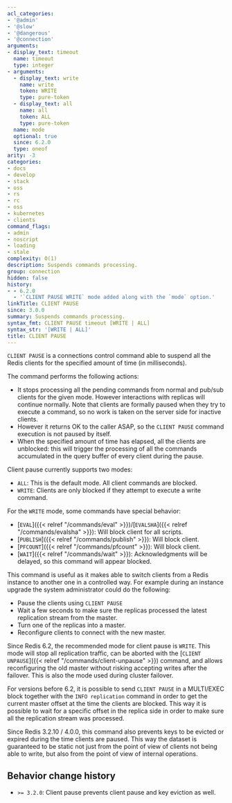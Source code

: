```yaml
---
acl_categories:
- '@admin'
- '@slow'
- '@dangerous'
- '@connection'
arguments:
- display_text: timeout
  name: timeout
  type: integer
- arguments:
  - display_text: write
    name: write
    token: WRITE
    type: pure-token
  - display_text: all
    name: all
    token: ALL
    type: pure-token
  name: mode
  optional: true
  since: 6.2.0
  type: oneof
arity: -3
categories:
- docs
- develop
- stack
- oss
- rs
- rc
- oss
- kubernetes
- clients
command_flags:
- admin
- noscript
- loading
- stale
complexity: O(1)
description: Suspends commands processing.
group: connection
hidden: false
history:
- - 6.2.0
  - '`CLIENT PAUSE WRITE` mode added along with the `mode` option.'
linkTitle: CLIENT PAUSE
since: 3.0.0
summary: Suspends commands processing.
syntax_fmt: CLIENT PAUSE timeout [WRITE | ALL]
syntax_str: '[WRITE | ALL]'
title: CLIENT PAUSE
---
```

`CLIENT PAUSE` is a connections control command able to suspend all the Redis clients for the specified amount of time (in milliseconds).

The command performs the following actions:

* It stops processing all the pending commands from normal and pub/sub clients for the given mode. However interactions with replicas will continue normally. Note that clients are formally paused when they try to execute a command, so no work is taken on the server side for inactive clients.
* However it returns OK to the caller ASAP, so the `CLIENT PAUSE` command execution is not paused by itself.
* When the specified amount of time has elapsed, all the clients are unblocked: this will trigger the processing of all the commands accumulated in the query buffer of every client during the pause.

Client pause currently supports two modes:

* `ALL`: This is the default mode. All client commands are blocked.
* `WRITE`: Clients are only blocked if they attempt to execute a write command.

For the `WRITE` mode, some commands have special behavior:

* [`EVAL`]({{< relref "/commands/eval" >}})/[`EVALSHA`]({{< relref "/commands/evalsha" >}}): Will block client for all scripts.
* [`PUBLISH`]({{< relref "/commands/publish" >}}): Will block client.
* [`PFCOUNT`]({{< relref "/commands/pfcount" >}}): Will block client.
* [`WAIT`]({{< relref "/commands/wait" >}}): Acknowledgments will be delayed, so this command will appear blocked.

This command is useful as it makes able to switch clients from a Redis instance to another one in a controlled way. For example during an instance upgrade the system administrator could do the following:

* Pause the clients using `CLIENT PAUSE`
* Wait a few seconds to make sure the replicas processed the latest replication stream from the master.
* Turn one of the replicas into a master.
* Reconfigure clients to connect with the new master.

Since Redis 6.2, the recommended mode for client pause is `WRITE`. This mode will stop all replication traffic, can be
aborted with the [`CLIENT UNPAUSE`]({{< relref "/commands/client-unpause" >}}) command, and allows reconfiguring the old master without risking accepting writes after the
failover. This is also the mode used during cluster failover.

For versions before 6.2, it is possible to send `CLIENT PAUSE` in a MULTI/EXEC block together with the `INFO replication` command in order to get the current master offset at the time the clients are blocked. This way it is possible to wait for a specific offset in the replica side in order to make sure all the replication stream was processed.

Since Redis 3.2.10 / 4.0.0, this command also prevents keys to be evicted or
expired during the time clients are paused. This way the dataset is guaranteed
to be static not just from the point of view of clients not being able to write, but also from the point of view of internal operations.

## Behavior change history

*   `>= 3.2.0`: Client pause prevents client pause and key eviction as well.
